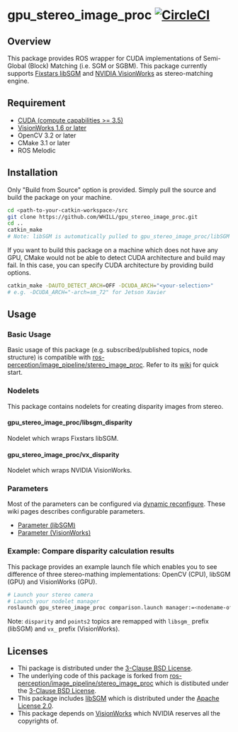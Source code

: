 # gpu_stereo_image_proc [![CircleCI](https://circleci.com/gh/WHILL/gpu_stereo_image_proc.svg?style=svg&circle-token=95d28a14b516f20bef6e607e2c88d5a3f3bd92fe)](https://circleci.com/gh/WHILL/gpu_stereo_image_proc)

## Overview

This package provides ROS wrapper for CUDA implementations of Semi-Global (Block) Matching (i.e. SGM or SGBM). This package currently supports [Fixstars libSGM](https://github.com/fixstars/libSGM) and [NVIDIA VisionWorks](https://developer.nvidia.com/embedded/visionworks) as stereo-matching engine.

## Requirement

- [CUDA (compute capabilities >= 3.5)](https://developer.nvidia.com/cuda-downloads)
- [VisionWorks 1.6 or later](https://developer.nvidia.com/embedded/visionworks)
- OpenCV 3.2 or later
- CMake 3.1 or later
- ROS Melodic

## Installation

Only "Build from Source" option is provided. Simply pull the source and build the package on your machine.

```sh
cd <path-to-your-catkin-workspace>/src
git clone https://github.com/WHILL/gpu_stereo_image_proc.git
cd ..
catkin_make
# Note: libSGM is automatically pulled to gpu_stereo_image_proc/libSGM as CMake's external project.
```

If you want to build this package on a machine which does not have any GPU, CMake would not be able to detect CUDA architecture and build may fail. In this case, you can specify CUDA architecture by providing build options.

```sh
catkin_make -DAUTO_DETECT_ARCH=OFF -DCUDA_ARCH="<your-selection>"
# e.g. -DCUDA_ARCH="-arch=sm_72" for Jetson Xavier
```

## Usage

### Basic Usage

Basic usage of this package (e.g. subscribed/published topics, node structure) is compatible with [ros-perception/image_pipeline/stereo_image_proc](https://github.com/ros-perception/image_pipeline/tree/melodic/stereo_image_proc). Refer to its [wiki](http://wiki.ros.org/stereo_image_proc?distro=melodic) for quick start.

### Nodelets

This package contains nodelets for creating disparity images from stereo.

#### gpu_stereo_image_proc/libsgm_disparity

Nodelet which wraps Fixstars libSGM.

#### gpu_stereo_image_proc/vx_disparity

Nodelet which wraps NVIDIA VisionWorks.

### Parameters

Most of the parameters can be configured via [dynamic reconfigure](http://wiki.ros.org/dynamic_reconfigure). These wiki pages describes configurable parameters.

- [Parameter (libSGM)](https://github.com/WHILL/gpu_stereo_image_proc/wiki/Parameter-(libSGM))
- [Parameter (VisionWorks)](https://github.com/WHILL/gpu_stereo_image_proc/wiki/Parameter-(VisionWorks))

### Example: Compare disparity calculation results

This package provides an example launch file which enables you to see difference of three stereo-mathing implementations: OpenCV (CPU), libSGM (GPU) and VisionWorks (GPU).

```sh
# Launch your stereo camera
# Launch your nodelet manager
roslaunch gpu_stereo_image_proc comparison.launch manager:=<nodename-of-your-manager> __ns:=<namespace-of-your-camera>
```

Note: `disparity` and `points2` topics are remapped with `libsgm_` prefix (libSGM) and `vx_` prefix (VisionWorks).

## Licenses

- Thi package is distributed under the [3-Clause BSD License](https://opensource.org/licenses/BSD-3-Clause).
- The underlying code of this package is forked from [ros-perception/image_pipeline/stereo_image_proc](https://github.com/ros-perception/image_pipeline/tree/melodic/stereo_image_proc) which is distibuted under the [3-Clause BSD License](https://opensource.org/licenses/BSD-3-Clause).
- This package includes [libSGM](https://github.com/fixstars/libSGM) which is distributed under the [Apache License 2.0](http://www.apache.org/licenses/LICENSE-2.0).
- This package depends on [VisionWorks](https://developer.nvidia.com/embedded/visionworks) which NVIDIA reserves all the copyrights of.
